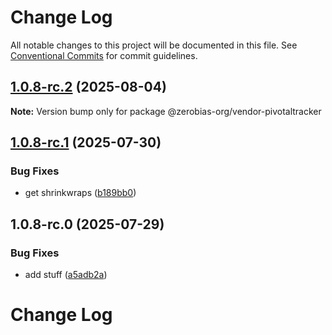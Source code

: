 # Change Log

All notable changes to this project will be documented in this file.
See [Conventional Commits](https://conventionalcommits.org) for commit guidelines.

## [1.0.8-rc.2](https://github.com/zerobias-org/vendor/compare/@zerobias-org/vendor-pivotaltracker@1.0.8-rc.1...@zerobias-org/vendor-pivotaltracker@1.0.8-rc.2) (2025-08-04)

**Note:** Version bump only for package @zerobias-org/vendor-pivotaltracker





## [1.0.8-rc.1](https://github.com/zerobias-org/vendor/compare/@zerobias-org/vendor-pivotaltracker@1.0.8-rc.0...@zerobias-org/vendor-pivotaltracker@1.0.8-rc.1) (2025-07-30)


### Bug Fixes

* get shrinkwraps ([b189bb0](https://github.com/zerobias-org/vendor/commit/b189bb0cf53ad66427530ccc0eab7824527942d3))





## 1.0.8-rc.0 (2025-07-29)


### Bug Fixes

* add stuff ([a5adb2a](https://github.com/zerobias-org/vendor/commit/a5adb2aecd0670c42e9077affecb6a047bf30fc6))





# Change Log
